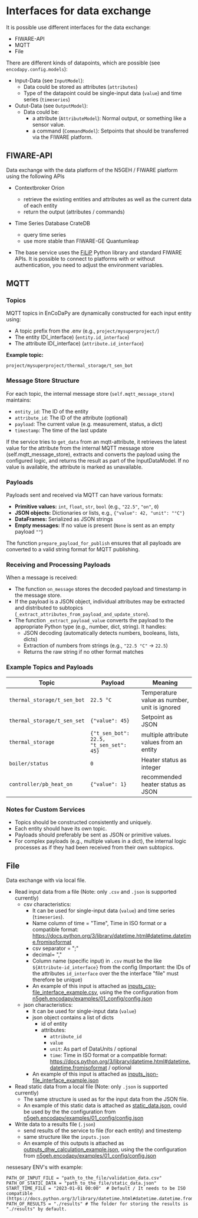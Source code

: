 # Interfaces for data exchange

It is possible use different interfaces for the data exchange:

- FIWARE-API
- MQTT
- File

There are different kinds of datapoints, which are possible (see `encodapy.config.models`):
- Input-Data (see `InputModel`):
  - Data could be stored as attributes (`attributes`)
  - Type of the datapoint could be single-input data (`value`) and time series (`timeseries`)
- Outut-Data (see `OutputModel`):
  - Data could be:
    - a attribute (`AttributeModel`): Normal output, or something like a sensor value.
    - a command (`CommandModel`): Setpoints that should be transferred via the FIWARE platform.

## FIWARE-API

Data exchange with the data platform of the N5GEH / FIWARE platform using the following APIs

- Contextbroker Orion
  - retrieve the existing entities and attributes as well as the current data of each entity
  - return the output (attributes / commands)
- Time Series Database CrateDB
  - query time series
  - use more stable than FIWARE-GE Quantumleap

- The base service uses the [FiLiP](https://github.com/RWTH-EBC/FiLiP/tree/master/examples) Python library and standard FIWARE APIs. It is possible to connect to platforms with or without authentication, you need to adjust the environment variables.

## MQTT

### Topics

MQTT topics in EnCoDaPy are dynamically constructed for each input entity using:

- A topic prefix from the .env (e.g., `project/mysuperproject/`)
- The entity ID(_interface) (`entity.id_interface`)
- The attribute ID(_interface) (`attribute.id_interface`)

**Example topic:**

```
project/mysuperproject/thermal_storage/t_sen_bot
```

### Message Store Structure

For each topic, the internal message store (`self.mqtt_message_store`) maintains:

- `entity_id`: The ID of the entity
- `attribute_id`: The ID of the attribute (optional)
- `payload`: The current value (e.g. measurement, status, a dict)
- `timestamp`: The time of the last update

If the service tries to `get_data` from an mqtt-attribute, it retrieves the latest value for the attribute from the internal MQTT message store (self.mqtt_message_store), extracts and converts the payload using the configured logic, and returns the result as part of the InputDataModel. If no value is available, the attribute is marked as unavailable.

### Payloads

Payloads sent and received via MQTT can have various formats:

- **Primitive values:** `int`, `float`, `str`, `bool` (e.g., `"22.5"`, `"on"`, `0`)
- **JSON objects:** Dictionaries or lists, e.g., `{"value": 42, "unit": "°C"}`
- **DataFrames:** Serialized as JSON strings
- **Empty messages:** If no value is present (`None` is sent as an empty payload `""`)

The function `prepare_payload_for_publish` ensures that all payloads are converted to a valid string format for MQTT publishing.

### Receiving and Processing Payloads

When a message is received:

- The function `on_message` stores the decoded payload and timestamp in the message store.
- If the payload is a JSON object, individual attributes may be extracted and distributed to subtopics (`_extract_attributes_from_payload_and_update_store`).
- The function `_extract_payload_value` converts the payload to the appropriate Python type (e.g., number, dict, string). It handles:
  - JSON decoding (automatically detects numbers, booleans, lists, dicts)
  - Extraction of numbers from strings (e.g., `"22.5 °C"` → `22.5`)
  - Returns the raw string if no other format matches

### Example Topics and Payloads

| Topic                         | Payload                                  | Meaning                                      |
|-------------------------------|------------------------------------------|----------------------------------------------|
| `thermal_storage/t_sen_bot`   | `22.5 °C`                                | Temperature value as number, unit is ignored |
| `thermal_storage/t_sen_set`   | `{"value": 45}`                          | Setpoint as JSON                             |
| `thermal_storage`             | `{"t_sen_bot": 22.5, "t_sen_set": 45}`   | multiple attribute values from an entity     |
| `boiler/status`               | `0`                                      | Heater status as integer                     |
| `controller/pb_heat_on`       | `{"value": 1}`                           | recommended heater status as JSON            |

### Notes for Custom Services

- Topics should be constructed consistently and uniquely.
- Each entity should have its own topic.
- Payloads should preferably be sent as JSON or primitive values.
- For complex payloads (e.g., multiple values in a dict), the internal logic processes as if they had been received from their own subtopics.

## File

Data exchange with via local file.

- Read input data from a file (Note: only `.csv` and `.json` is supported currently)
  - csv characteristics:
    - It can be used for single-input data (`value`) and time series (`timeseries`).
    - Name column of time = "Time", Time in ISO format or a compatible format: https://docs.python.org/3/library/datetime.html#datetime.datetime.fromisoformat
    - csv separator = ";"
    - decimal= ","
    - Column name (specific input) in `.csv` must be the like `${Attribute-id_interface}` from the config (Important: the IDs of the attributes `id_interface` over the the interface "file" must therefore be unique)
    - An example of this input is attached as [inputs_csv-file_interface_example.csv](./inputs_csv-file_interface_example.csv), using the the configuration from [n5geh.encodapy/examples/01_config/config.json](./../01_config/config.json)
  - json characteristics:
    - It can be used for single-input data (`value`)
    - json object contains a list of dicts
      - id of entity 
      - attributes:   
        - `attribute_id`
        - `value`
        - `unit`: As part of DataUnits / optional
        - `time`: Time in ISO format or a compatible format: https://docs.python.org/3/library/datetime.html#datetime.datetime.fromisoformat / optional
    - An example of this input is attached as [inputs_json-file_interface_example.json](./inputs_json-file_interface_example.json)
- Read static data from a local file (Note: only `.json` is supported currently)
  - The same structure is used as for the input data from the JSON file.
  - An example of this static data is attached as [static_data.json](./static_data.json), could be used by the the configuration from [n5geh.encodapy/examples/01_config/config.json](./../01_config/config.json)
- Write data to a results file (`.json`)
  - send results of the service to file (for each entity) and timestemp
  - same structure like the `inputs.json`
  - An example of this outputs is attached as [outputs_dhw_calculation_example.json](./outputs_dhw_calculation_example.json), using the the configuration from [n5geh.encodapy/examples/01_config/config.json](./../01_config/config.json)

nessesary ENV's with example:
  ```
  PATH_OF_INPUT_FILE = "path_to_the_file/validation_data.csv"
  PATH_OF_STATIC_DATA = "path_to_the_file/static_data.json"
  START_TIME_FILE = "2023-01-01 00:00"  # Default / It needs to be ISO compatible (https://docs.python.org/3/library/datetime.html#datetime.datetime.fromisoformat).
  PATH_OF_RESULTS = "./results" # The folder for storing the results is "./results" by default.
  ```
